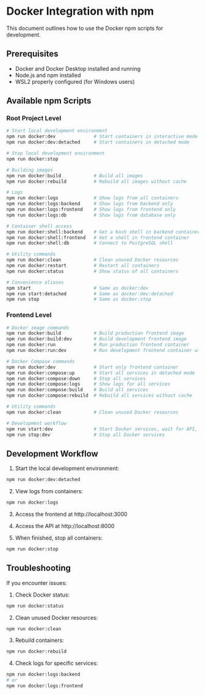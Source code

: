 # Docker Integration with npm

This document outlines how to use the Docker npm scripts for development.

## Prerequisites

- Docker and Docker Desktop installed and running
- Node.js and npm installed
- WSL2 properly configured (for Windows users)

## Available npm Scripts

### Root Project Level

```bash
# Start local development environment
npm run docker:dev              # Start containers in interactive mode
npm run docker:dev:detached     # Start containers in detached mode

# Stop local development environment
npm run docker:stop

# Building images
npm run docker:build            # Build all images
npm run docker:rebuild          # Rebuild all images without cache

# Logs
npm run docker:logs             # Show logs from all containers
npm run docker:logs:backend     # Show logs from backend only
npm run docker:logs:frontend    # Show logs from frontend only
npm run docker:logs:db          # Show logs from database only

# Container shell access
npm run docker:shell:backend    # Get a bash shell in backend container
npm run docker:shell:frontend   # Get a shell in frontend container
npm run docker:shell:db         # Connect to PostgreSQL shell

# Utility commands
npm run docker:clean            # Clean unused Docker resources
npm run docker:restart          # Restart all containers
npm run docker:status           # Show status of all containers

# Convenience aliases
npm start                       # Same as docker:dev
npm run start:detached          # Same as docker:dev:detached
npm run stop                    # Same as docker:stop
```

### Frontend Level

```bash
# Docker image commands
npm run docker:build            # Build production frontend image
npm run docker:build:dev        # Build development frontend image
npm run docker:run              # Run production frontend container
npm run docker:run:dev          # Run development frontend container with volume mounts

# Docker Compose commands
npm run docker:dev              # Start only frontend container
npm run docker:compose:up       # Start all services in detached mode
npm run docker:compose:down     # Stop all services
npm run docker:compose:logs     # Show logs for all services
npm run docker:compose:build    # Build all services
npm run docker:compose:rebuild  # Rebuild all services without cache

# Utility commands
npm run docker:clean            # Clean unused Docker resources

# Development workflow
npm run start:dev               # Start Docker services, wait for API, then start dev server
npm run stop:dev                # Stop all Docker services
```

## Development Workflow

1. Start the local development environment:

```bash
npm run docker:dev:detached
```

2. View logs from containers:

```bash
npm run docker:logs
```

3. Access the frontend at http://localhost:3000

4. Access the API at http://localhost:8000

5. When finished, stop all containers:

```bash
npm run docker:stop
```

## Troubleshooting

If you encounter issues:

1. Check Docker status:

```bash
npm run docker:status
```

2. Clean unused Docker resources:

```bash
npm run docker:clean
```

3. Rebuild containers:

```bash
npm run docker:rebuild
```

4. Check logs for specific services:

```bash
npm run docker:logs:backend
# or
npm run docker:logs:frontend
```
